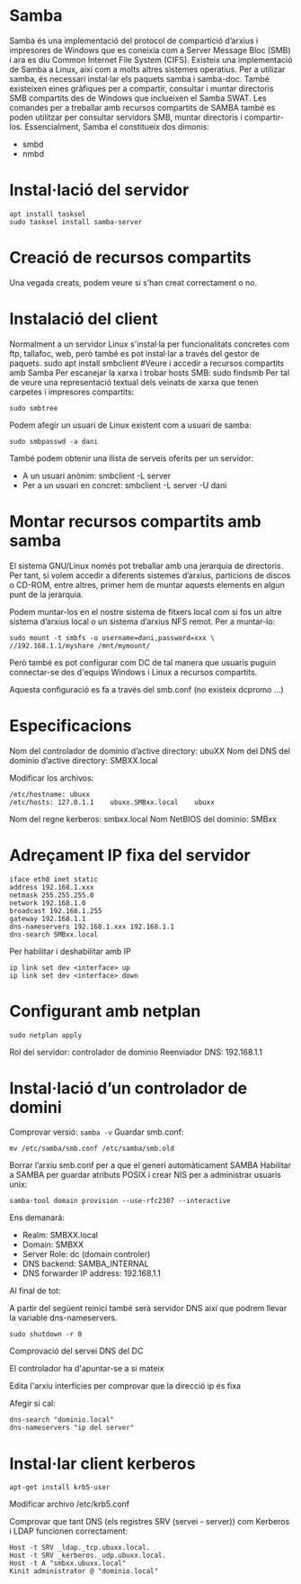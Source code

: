 # Samba
Samba és una implementació del protocol de compartició d’arxius i impresores de Windows que es coneixia com a Server Message Bloc (SMB) i ara es diu Common Internet File System (CIFS).
Existeix una implementació de Samba a Linux, així com a molts altres sistemes operatius. Per a utilizar samba, és necessari instal·lar els paquets samba i samba-doc.
També existeixen eines gràfiques per a compartir, consultar i muntar directoris SMB compartits des de Windows que inclueixen el Samba SWAT. 
Les comandes per a treballar amb recursos compartits de SAMBA també es poden utilitzar per consultar servidors SMB, muntar directoris i compartir-los.
Essencialment, Samba el constitueix dos dimonis:
* smbd
* nmbd
# Instal·lació del servidor
    apt install tasksel
    sudo tasksel install samba-server

# Creació de recursos compartits
Una vegada creats, podem veure si s’han creat correctament o no.

# Instalació del client
Normalment a un servidor Linux s'instal·la per funcionalitats concretes com ftp, tallafoc, web, però també es pot instal·lar a través del gestor de paquets.
  sudo apt install smbclient
#Veure i accedir a recursos compartits amb Samba
Per escanejar la xarxa i trobar hosts SMB:
  sudo findsmb
Per tal de veure una representació textual dels veinats de xarxa que tenen carpetes i impresores compartits: 

    sudo smbtree

Podem afegir un usuari de Linux existent com a usuari de samba: 

    sudo smbpasswd -a dani
    
També podem obtenir una llista de serveis oferits per un servidor:
* A un usuari anònim: smbclient -L server
* Per a un usuari en concret: smbclient -L server -U dani

# Montar recursos compartits amb samba
El sistema GNU/Linux només pot treballar amb una jerarquia de directoris. Per tant, si volem accedir a diferents sistemes d’arxius, particions de discos o CD-ROM, entre altres, primer hem de muntar aquests elements en algun punt de la jerarquia.

Podem muntar-los en el nostre sistema de fitxers local com si fos un altre sistema d’arxius local o un sistema d’arxius NFS remot. Per a muntar-lo:

    sudo mount -t smbfs -o username=dani,password=xxx \ //192.168.1.1/myshare /mnt/mymount/

Però també es pot configurar com DC de tal manera que usuaris puguin connectar-se des d'equips Windows i Linux a recursos compartits.

Aquesta configuració es fa a través del smb.conf (no existeix dcpromo ...)

# Especificacions

Nom del controlador de dominio d’active directory: ubuXX
Nom del DNS del dominio d’active directory: SMBXX.local

Modificar los archivos:

    /etc/hostname: ubuxx
    /etc/hosts: 127.0.1.1    ubuxx.SMBxx.local    ubuxx
    
Nom del regne kerberos: smbxx.local
Nom NetBIOS del dominio: SMBxx

# Adreçament IP fixa del servidor

```
iface eth0 inet static
address 192.168.1.xxx
netmask 255.255.255.0
network 192.168.1.0
broadcast 192.168.1.255
gateway 192.168.1.1
dns-nameservers 192.168.1.xxx 192.168.1.1
dns-search SMBxx.local
```
Per habilitar i deshabilitar amb IP

    ip link set dev <interface> up
    ip link set dev <interface> down

# Configurant amb netplan

    sudo netplan apply
    
Rol del servidor: controlador de dominio
Reenviador DNS: 192.168.1.1

# Instal·lació d’un controlador de domini
Comprovar versió: ```samba -v```
Guardar smb.conf:

    mv /etc/samba/smb.conf /etc/samba/smb.old
  
Borrar l’arxiu smb.conf per a que el generi automàticament SAMBA
Habilitar a SAMBA per guardar atributs POSIX i crear NIS per a administrar usuaris unix:

    samba-tool domain provision --use-rfc2307 --interactive

Ens demanarà:

* Realm: SMBXX.local
* Domain: SMBXX
* Server Role: dc (domain controler)
* DNS backend: SAMBA_INTERNAL
* DNS forwarder IP address: 192.168.1.1

Al final de tot:


A partir del següent reinici també serà servidor DNS així que podrem llevar la variable dns-nameservers.

    sudo shutdown -r 0
    
Comprovació del servei DNS del DC

El controlador ha d'apuntar-se a si mateix

Edita l'arxiu interfícies per comprovar que la direcció ip és fixa

Afegir si cal:

    dns-search "dominio.local"
    dns-nameservers "ip del server"

# Instal·lar client kerberos 

    apt-get install krb5-user

Modificar archivo /etc/krb5.conf

Comprovar que tant DNS (els registres SRV (servei - server)) com
Kerberos i LDAP funcionen correctament:

    Host -t SRV _ldap._tcp.ubuxx.local.
    Host -t SRV _kerberos._udp.ubuxx.local.
    Host -t A "smbxx.ubuxx.local"
    Kinit administrator @ "dominio.local"
